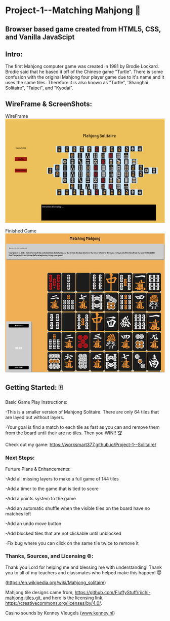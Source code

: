 # Project-1--Matching Mahjong :turtle:

## Browser based game created from HTML5, CSS, and Vanilla JavaScipt

## Intro:

The first Mahjong computer game was created in 1981 by Brodie Lockard. Brodie said that he based it off of the Chinese game "Turtle". There is some confusion with the original Mahjong four player game due to it's name and it uses the same tiles. Therefore it is also known as "Turtle", 'Shanghai Solitaire", "Taipei", and "Kyodai".

## WireFrame & ScreenShots:

WireFrame
![WireFrame Screenshot](/images/Mahjong-Wireframe.png)


Finished Game
![Finished Game Screenshot](/images/Mahjong.png)



## Getting Started: 🀄

Basic Game Play Instructions:

-This is a smaller version of Mahjong Solitaire. There are only 64 tiles that are layed out without layers. 

-Your goal is find a match to each tile as fast as you can and remove them from the board until their are no tiles. Then you WIN!!  :trophy:

Check out my game:
<https://worksmart377.github.io/Project-1--Solitaire/>



### Next Steps: 

Furture Plans & Enhancements:

-Add all missing layers to make a full game of 144 tiles

-Add a timer to the game that is tied to score

-Add a points system to the game

-Add an automatic shuffle when the visible tiles on the board have no matches left

-Add an undo move button

-Add blocked tiles that are not clickable until unblocked

-Fix bug where you can click on the same tile twice to remove it

### Thanks, Sources, and Licensing ©:

Thank you Lord for helping me and blessing me with understanding!
Thank you to all of my teachers and classmates who helped make this happen! 😇

(<https://en.wikipedia.org/wiki/Mahjong_solitaire>)

Mahjong tile designs came from,
<https://github.com/FluffyStuff/riichi-mahjong-tiles.git>, and here is the licensing link, <https://creativecommons.org/licenses/by/4.0/>.

Casino sounds by Kenney Vleugels (www.kenney.nl)


